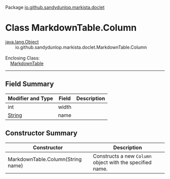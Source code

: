 Package [io.github.sandydunlop.markista.doclet](index.md)

# Class MarkdownTable.Column
[java.lang.Object](https://docs.oracle.com/en/java/javase/24/docs/api/java.base/java/lang/Object.html)<br/>
&nbsp;&nbsp;&nbsp;&nbsp;&nbsp;&nbsp;&nbsp;&nbsp;io.github.sandydunlop.markista.doclet.MarkdownTable.Column<br/>
<br/>
Enclosing Class:<br/>
&nbsp;&nbsp;&nbsp;&nbsp;[MarkdownTable](MarkdownTable.md)


----


## Field Summary

| Modifier and Type                                                                            | Field | Description |
|----------------------------------------------------------------------------------------------|-------|-------------|
| int                                                                                          | width |             |
| [String](https://docs.oracle.com/en/java/javase/24/docs/api/java.base/java/lang/String.html) | name  |             |

## Constructor Summary

| Constructor                       | Description                                               |
|-----------------------------------|-----------------------------------------------------------|
| MarkdownTable.Column(String name) | Constructs a new `Column` object with the specified name. |
